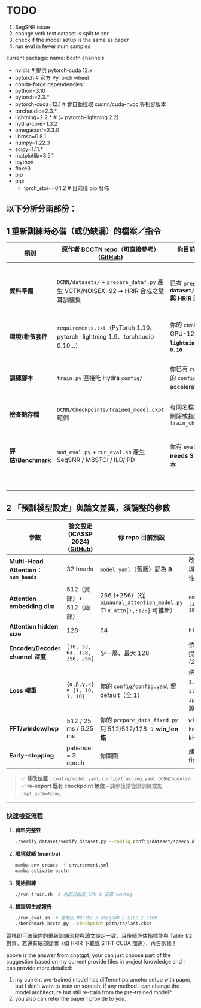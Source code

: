 # TODO 
1. SegSNR issue
2. change vctk test dataset is spilt to snr
3. check if the model setup is the same as paper
4. run eval in fewer num samples



current package:
name: bcctn
channels:
  - nvidia          # 提供 pytorch‑cuda 12.x
  - pytorch         # 官方 PyTorch wheel
  - conda-forge
dependencies:
  - python=3.10
  - pytorch=2.3.*
  - pytorch-cuda=12.1          # 會自動拉取 cudnn/cuda-nvcc 等相容版本
  - torchaudio=2.3.*
  - lightning=2.2.*            # (= pytorch-lightning 2.2)
  - hydra-core=1.3.2
  - omegaconf=2.3.0
  - librosa=0.8.1
  - numpy=1.22.3
  - scipy=1.11.*
  - matplotlib=3.5.1
  - ipython
  - flake8
  - pip
  - pip:
      - torch_stoi==0.1.2      # 目前僅 pip 發佈




## 以下分析分兩部份：

## 1 重新訓練時必備（或仍缺漏）的檔案／指令

| 類別               | 原作者 BCCTN repo（可直接參考）([GitHub][1])                                      | 你目前 bse\_v2 repo 情況 ([GitHub][2])                                           | 若要「能完整 retrain」需再補齊或修正                                                                                                                               |
| ---------------- | ----------------------------------------------------------------------- | --------------------------------------------------------------------------- | ---------------------------------------------------------------------------------------------------------------------------------------------------- |
| **資料準備**         | `DCNN/datasets/` + `prepare_data*.py` 產生 VCTK/NOISEX-92 ➜ HRIR 合成之雙耳訓練集 | 已有 `prepare_data*.py`，但 **缺 `dataset/speech_dataset.yaml` 與 HRIR 路徑設定**     | 1. 建立 `config/dataset/speech_dataset.yaml`，把 *clean/noisy* train/val/test 的實際資料夾寫進去。<br>2. 確保 HRIR（CIPIC ID 28）wav 檔路徑正確。                            |
| **環境/相依套件**      | `requirements.txt`（PyTorch 1.10、pytorch-lightning 1.9、torchaudio 0.10…） | 你的 `environment.yml` 已加 GPU-12.4 版；**仍漏 `lightning<=2.0` 與 `librosa 0.10`** | 以 **mamba**：<br>`mamba install pytorch-lightning=1.9 librosa=0.10 --channel conda-forge`                                                             |
| **訓練腳本**         | `train.py` 直接吃 Hydra `config/`                                          | 你已有 `run_train.sh`，但指向的 `config/config.yaml` 把 accelerator 設 *cpu*          | - 把 `training.accelerator: gpu` 與 `strategy: ddp`（或 `ddp_spawn`）改成符合你的 H100 叢集。<br>- 更新 `batch_size`（原論文用 8，H100 可提到 32）。                            |
| **檢查點存檔**        | `DCNN/Checkpoints/Trained_model.ckpt` 範例                                | 有同名檔，但若要從頭訓練可刪除或指定 `train_checkpoint_path: null`                            | 無                                                                                                                                                    |
| **評估/Benchmark** | `mod_eval.py` + `run_eval.sh` 產生 SegSNR / MBSTOI / ILD/IPD              | 你有 `eval.py`，功能齊，但 **needs STFT 參數一致檢查腳本**                                  | （a）把 `verify_dataset/verify_dataset.py` 加入 CI；（b）在 `eval.py` 同步 `n_fft=512, win=400, hop=100`；（c）更新 `run_eval.sh` 把 `--checkpoint` 換成你 retrain 後的檔名。 |

---

## 2 「預訓模型設定」與論文差異，須調整的參數

| 參數                                   | 論文設定 (ICASSP 2024) ([GitHub][3]) | 你 repo 目前預設                                                        | 修正建議                                                                            |
| ------------------------------------ | -------------------------------- | ------------------------------------------------------------------ | ------------------------------------------------------------------------------- |
| **Multi-Head Attention：`num_heads`** | 32 heads                         | `model.yaml`（舊版）記為 **8**                                           | 改回 32，並同步調整與 `embed_dim` 的可整除性。                                                 |
| **Attention embedding dim**          | 512（實部）+ 512（虛部）                 | 256 (+256)（從 `binaural_attention_model.py` 中 `x_attn[:,:128]` 可推斷） | `embed_dim: 512`；`linear_out_features: 1024`                                    |
| **Attention hidden size**            | 128                              | 64                                                                 | `hidden_size: 128`                                                              |
| **Encoder/Decoder channel 深度**       | `[16, 32, 64, 128, 256, 256]`    | 少一層、最大 128                                                         | 依論文把第 6 層 filters 提到 256；stride 保持 *(2,f) × (1,t)*                              |
| **Loss 權重**                          | `{α,β,γ,κ} = {1, 10, 1, 10}`     | 你的 `config/config.yaml` 留 default（全 1）                             | 把 `snr_loss_weight: 1`、`stoi_weight: 10`、`ild_weight: 1`、`ipd_weight: 10` 寫進設定。 |
| **FFT/window/hop**                   | 512 / 25 ms / 6.25 ms            | 你的 `prepare_data_fixed.py` 用 512/512/128 → **win\_len 錯**          | `win_length: 400`、`hop_length: 100`（16 kHz 時）。                                  |
| **Early-stopping**                   | patience = 3 epoch               | 你關閉                                                                | 建議開啟以免 over-fit。                                                                |

> ✅ **修改位置**：`config/model.yaml`, `config/training.yaml`, `DCNN/models/…`
> ✅ **re-export 既有 checkpoint 無效**―調參後請從頭訓練或加 `ckpt_path=None`。

---

### 快速檢查流程

1. **資料完整性**

   ```bash
   ./verify_dataset/verify_dataset.py --config config/dataset/speech_dataset.yaml
   ```
2. **環境就緒 (mamba)**

   ```bash
   mamba env create -f environment.yml
   mamba activate bcctn
   ```
3. **開始訓練**

   ```bash
   ./run_train.sh  # 內部已指定 GPU & 正確 config
   ```
4. **驗證與生成報告**

   ```bash
   ./run_eval.sh  # 會輸出 MBSTOI / ΔSegSNR / LILD / LIPD
   ./benchmark_bcctn.py --checkpoint path/to/last.ckpt
   ```

這樣即可確保你的重新訓練流程與論文設定一致，且後續評估指標能與 Table 1/2 對齊。若還有細部疑問（如 HRIR 下載或 STFT CUDA 加速），再告訴我！

[1]: https://github.com/VikasTokala/BCCTN "GitHub - VikasTokala/BCCTN"
[2]: https://github.com/peter263658/bse_v2 "GitHub - peter263658/bse_v2"
[3]: https://github.com/peter263658/bse_v2/blob/main/DCNN/models/binaural_attention_model.py?raw=true "github.com"


above is the answer from chatgpt, your can just choose part of the suggestion based on my current provide files in project knowledge and I can provide more detailed:

1.  my current pre-trained model has different parameter setup with paper, but I don't want to train on scratch, if any method I can change the model architecture but still re-train from the pre-trained model? 
2. you also can refer the paper I provide to you.